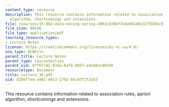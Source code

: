 ```yaml
---
content_type: resource
description: This resource contains information related to association rules, apriori
  algorithm, shortcomings and extensions.
file: /courses/15-062-data-mining-spring-2003/d286f7eda9814013279284c97f2f2a53_Lecture_16.pdf
file_size: 98146
file_type: application/pdf
learning_resource_types:
- Lecture Notes
license: https://creativecommons.org/licenses/by-nc-sa/4.0/
ocw_type: OCWFile
parent_title: Lecture Notes
parent_type: CourseSection
parent_uid: 07f6fc92-83da-6af9-685f-e4cb0ac80346
resourcetype: Document
title: Lecture_16.pdf
uid: d286f7ed-a981-4013-2792-84c97f2f2a53
---
```

This resource contains information related to association rules, apriori algorithm, shortcomings and extensions.